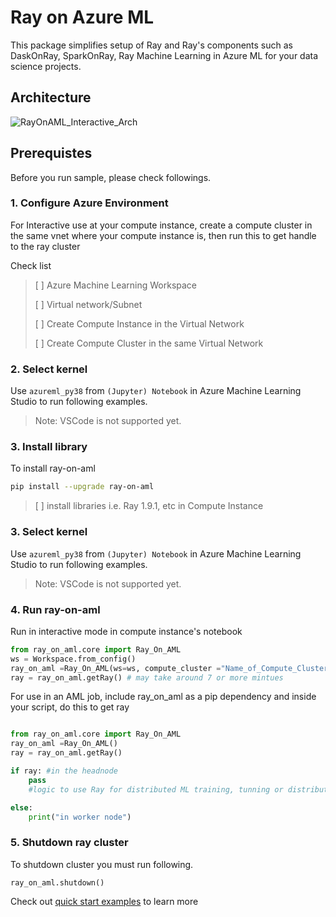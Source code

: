 # Ray on Azure ML

This package simplifies setup of Ray and Ray's components such as DaskOnRay, SparkOnRay, Ray Machine Learning in Azure ML for your data science projects.

## Architecture

![RayOnAML_Interactive_Arch](./images/RayOnAML_Interactive_Arch.png)

## Prerequistes

Before you run sample, please check followings.

### 1. Configure Azure Environment

For Interactive use at your compute instance, create a compute cluster in the same vnet where your compute instance is, then run this to get handle to the ray cluster

Check list
> [ ] Azure Machine Learning Workspace
> 
> [ ] Virtual network/Subnet
>
> [ ] Create Compute Instance in the Virtual Network
> 
> [ ] Create Compute Cluster in the same Virtual Network

### 2. Select kernel 

Use ```azureml_py38``` from ```(Jupyter) Notebook``` in Azure Machine Learning Studio to run following examples. 
> Note: VSCode is not supported yet.


### 3. Install library

To install ray-on-aml 
```bash
pip install --upgrade ray-on-aml
```

> [ ] install libraries i.e. Ray 1.9.1, etc in Compute Instance

### 3. Select kernel 

Use ```azureml_py38``` from ```(Jupyter) Notebook``` in Azure Machine Learning Studio to run following examples. 
> Note: VSCode is not supported yet.

### 4. Run ray-on-aml
Run in interactive mode in compute instance's notebook

```python
from ray_on_aml.core import Ray_On_AML
ws = Workspace.from_config()
ray_on_aml =Ray_On_AML(ws=ws, compute_cluster ="Name_of_Compute_Cluster")
ray = ray_on_aml.getRay() # may take around 7 or more mintues

```

For use in an AML job, include ray_on_aml as a pip dependency and inside your script, do this to get ray
```python

from ray_on_aml.core import Ray_On_AML
ray_on_aml =Ray_On_AML()
ray = ray_on_aml.getRay()

if ray: #in the headnode
    pass
    #logic to use Ray for distributed ML training, tunning or distributed data transformation with Dask

else:
    print("in worker node")
```
### 5. Shutdown ray cluster

To shutdown cluster you must run following.
```ptyhon
ray_on_aml.shutdown()
```

Check out [quick start examples](./examples/quick_use_cases.ipynb) to learn more 
